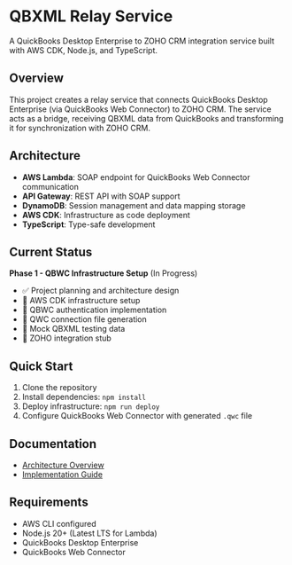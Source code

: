 # QBXML Relay Service

A QuickBooks Desktop Enterprise to ZOHO CRM integration service built with AWS CDK, Node.js, and TypeScript.

## Overview

This project creates a relay service that connects QuickBooks Desktop Enterprise (via QuickBooks Web Connector) to ZOHO CRM. The service acts as a bridge, receiving QBXML data from QuickBooks and transforming it for synchronization with ZOHO CRM.

## Architecture

- **AWS Lambda**: SOAP endpoint for QuickBooks Web Connector communication
- **API Gateway**: REST API with SOAP support
- **DynamoDB**: Session management and data mapping storage
- **AWS CDK**: Infrastructure as code deployment
- **TypeScript**: Type-safe development

## Current Status

**Phase 1 - QBWC Infrastructure Setup** (In Progress)
- ✅ Project planning and architecture design
- 🔄 AWS CDK infrastructure setup
- 🔄 QBWC authentication implementation
- 🔄 QWC connection file generation
- 🔄 Mock QBXML testing data
- 🔄 ZOHO integration stub

## Quick Start

1. Clone the repository
2. Install dependencies: `npm install`
3. Deploy infrastructure: `npm run deploy`
4. Configure QuickBooks Web Connector with generated `.qwc` file

## Documentation

- [Architecture Overview](./docs/architecture.md)
- [Implementation Guide](./docs/implementation.md)

## Requirements

- AWS CLI configured
- Node.js 20+ (Latest LTS for Lambda)
- QuickBooks Desktop Enterprise
- QuickBooks Web Connector